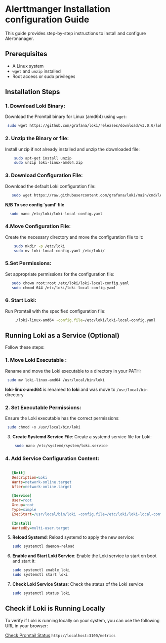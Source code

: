 # Alerttmanger Installation configuration Guide 
This guide provides step-by-step instructions to install and configure Alertmanager.

## Prerequisites

- A Linux system
- `wget` and `unzip` installed
- Root access or sudo privileges

## Installation Steps

### 1. Download Loki Binary:
Download the Promtail binary for Linux (amd64) using `wget`:

   ```sh
    sudo wget https://github.com/grafana/loki/releases/download/v3.0.0/loki-linux-amd64.zip
   ```

### 2. Unzip the Binary or file:
Install unzip if not already installed and unzip the downloaded file:

```sh
    sudo apt-get install unzip
    sudo unzip loki-linux-amd64.zip
```

### 3. Download Configuration File:
Download the default Loki configuration file:

 ```sh
    sudo wget https://raw.githubusercontent.com/grafana/loki/main/cmd/loki/loki-local-config.yaml
 ```

**N/B To see config 'yaml' file** 

```sh
  sudo nano /etc/loki/loki-local-config.yaml
```

### 4.Move Configuration File:
Create the necessary directory and move the configuration file to it:

```sh
    sudo mkdir -p /etc/loki
    sudo mv loki-local-config.yaml /etc/loki/
```

### 5.Set Permissions:
Set appropriate permissions for the configuration file:

 ```sh
    sudo chown root:root /etc/loki/loki-local-config.yaml
    sudo chmod 644 /etc/loki/loki-local-config.yaml
 ```

### 6. Start Loki:
Run Promtail with the specified configuration file:

```sh
    ./loki-linux-amd64 -config.file=/etc/loki/loki-local-config.yaml
 ```

## Running Loki as a Service (Optional)
Follow these steps:

### 1. Move Loki Executable :
Rename and move the Loki executable to a directory in your PATH:

   ```sh
    sudo mv loki-linux-amd64 /usr/local/bin/loki
   ```

**loki-linux-amd64** is renamed to **loki** and was move to `` /usr/local/bin `` directory

### 2. Set Executable Permissions:
Ensure the Loki executable has the correct permissions:

   ```sh
    sudo chmod +x /usr/local/bin/loki
   ```

3. **Create Systemd Service File**:
Create a systemd service file for Loki:

   ```sh
    sudo nano /etc/systemd/system/loki.service
   ```

### 4. Add Service Configuration Content:

 ```ini

    [Unit]
    Description=Loki
    Wants=network-online.target
    After=network-online.target
    
    [Service]
    User=root
    Group=root
    Type=simple
    ExecStart=/usr/local/bin/loki -config.file=/etc/loki/loki-local-config.yaml
    
    [Install]
    WantedBy=multi-user.target
 ```

5. **Reload Systemd**:
Reload systemd to apply the new service:

    ```sh
    sudo systemctl daemon-reload
    ```

6. **Enable and Start Loki Service**:
Enable the Loki service to start on boot and start it:
    ```sh
    sudo systemctl enable loki
    sudo systemctl start loki
    ```

7. **Check Loki Service Status**:
Check the status of the Loki service
    ```sh
    sudo systemctl status loki
    ```
## Check if Loki is Running Locally

To verify if Loki is running locally on your system, you can use the following URL in your browser:

[Check Promtail Status](http://localhost:3100/metrics) ``http://localhost:3100/metrics``

